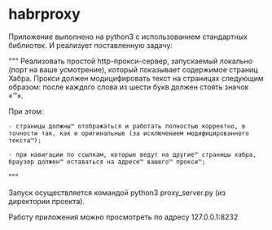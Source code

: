 # habrproxy
Приложение выполнено на python3 с использованием стандартных библиотек. И реализует поставленную задачу:

"""
Реализовать простой http-прокси-сервер, запускаемый локально (порт на ваше усмотрение), который показывает содержимое страниц Хабра. 
Прокси должен модицифировать текст на страницах следующим образом: после каждого слова из шести букв должен стоять значок «™». 

При этом:
    
    - страницы должны™ отображаться и работать полностью корректно, в точности так, как и оригинальные (за исключением модифицированного текста™);
    
    - при навигации по ссылкам, которые ведут на другие™ страницы хабра, браузер должен™ оставаться на адресе™ вашего™ прокси™;

"""

Запуск осуществляется командой python3 proxy_server.py (из директории проекта).

Работу приложения можно просмотреть по адресу 127.0.0.1:8232
